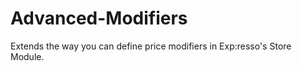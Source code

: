 Advanced-Modifiers
==================

Extends the way you can define price modifiers in Exp:resso's Store Module.
